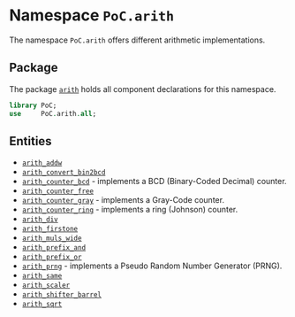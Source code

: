 # Namespace `PoC.arith`

The namespace `PoC.arith` offers different arithmetic implementations.


## Package

The package [`arith`][arith.pkg] holds all component declarations for this
namespace.

```VHDL
library PoC;
use     PoC.arith.all;
```

## Entities

 - [`arith_addw`][arith_addw]
 - [`arith_convert_bin2bcd`][arith_convert_bin2bcd]
 - [`arith_counter_bcd`][arith_counter_bcd] - implements a BCD (Binary-Coded Decimal) counter.
 - [`arith_counter_free`][arith_counter_free]
 - [`arith_counter_gray`][arith_counter_gray] - implements a Gray-Code counter.
 - [`arith_counter_ring`][arith_counter_ring] - implements a ring (Johnson) counter.
 - [`arith_div`][arith_addw]
 - [`arith_firstone`][arith_firstone]
 - [`arith_muls_wide`][arith_muls_wide]
 - [`arith_prefix_and`][arith_prefix_and]
 - [`arith_prefix_or`][arith_prefix_or]
 - [`arith_prng`][arith_prng] - implements a Pseudo Random Number Generator (PRNG).
 - [`arith_same`][arith_same]
 - [`arith_scaler`][arith_scaler]
 - [`arith_shifter_barrel`][arith_shifter_barrel]
 - [`arith_sqrt`][arith_sqrt]


 [arith.pkg]:				arith.pkg.vhdl

 [arith_addw]:				arith_addw.vhdl
 [arith_convert_bin2bcd]:	arith_convert_bin2bcd.vhdl
 [arith_counter_bcd]:		arith_counter_bcd.vhdl
 [arith_counter_free]:		arith_counter_freev
 [arith_counter_gray]:		arith_counter_gray.vhdl
 [arith_counter_ring]:		arith_counter_ring.vhdl
 [arith_div]:				arith_addw.vhdl
 [arith_firstone]:			arith_firstone.vhdl
 [arith_muls_wide]:			arith_muls_wide.vhdl
 [arith_prefix_and]:		arith_addw.vhdl
 [arith_prefix_or]:			arith_addw.vhdl
 [arith_prng]:				arith_prng.vhdl
 [arith_same]:				arith_same.vhdl
 [arith_scaler]:			arith_scaler.vhdl
 [arith_shifter_barrel]:	arith_shifter_barrel.vhdl
 [arith_sqrt]:				arith_sqrt.vhdl
